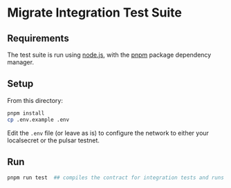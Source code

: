 # Migrate Integration Test Suite

## Requirements
The test suite is run using [node.js](https://nodejs.org/), with the [pnpm](https://pnpm.io/) package dependency manager.


## Setup
From this directory:
```sh
pnpm install
cp .env.example .env
```

Edit the `.env` file (or leave as is) to configure the network to either your localsecret or the pulsar testnet.


## Run
```sh
pnpm run test  ## compiles the contract for integration tests and runs the main test suite
```
